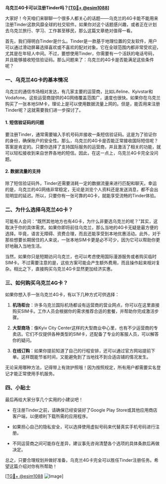 **乌克兰4G卡可以注册Tinder吗？[[TG💪+ @esim1088](https://t.me/s/esim1088)]**

大家好！今天咱们来聊聊一个很多人都关心的话题——乌克兰的4G卡能不能用来注册Tinder这款风靡全球的社交软件。如果你对这个话题感兴趣，或者正在计划去乌克兰旅行、学习、工作甚至移民，那么这篇文章绝对值得一看。

首先，我们得明白Tinder是什么。Tinder是一款基于地理位置的交友软件，用户可以通过滑动屏幕选择喜欢或不喜欢的配对对象。它在全球范围内都非常受欢迎，尤其是在年轻人中间。不过，要想使用Tinder，你需要有一个活跃的电话号码，并且能够接收短信验证码。那么问题来了：乌克兰的4G卡是否能满足这些条件呢？

### 一、乌克兰4G卡的基本情况

乌克兰的通信市场相对发达，有几家主要的运营商，比如Lifeline、Kyivstar和Vodafone。这些运营商提供的4G网络覆盖范围广，速度也很快。如果你在乌克兰购买了一张本地SIM卡，理论上是可以使用数据流量上网的。但是，能否用来注册Tinder呢？这就需要我们进一步探讨了。

#### 1. 短信验证码的问题

要注册Tinder，通常需要输入手机号码并接收一条短信验证码。这是为了验证你的身份，确保账户的安全性。那么，乌克兰的4G卡是否能正常接收国际短信呢？答案是肯定的。只要你选择了支持国际服务的运营商，并且激活了相关的功能，就可以轻松接收到来自世界各地的短信。因此，在这一点上，乌克兰4G卡完全没问题。

#### 2. 数据流量的支持

除了短信验证码外，Tinder还需要消耗一定的数据流量来进行匹配和聊天。幸运的是，乌克兰的4G网络非常稳定，无论是浏览个人资料还是发送消息，都不会出现明显的延迟。所以，只要你有一张可靠的4G卡，就能享受流畅的Tinder体验。

### 二、为什么选择乌克兰4G卡？

可能有人会问：“既然其他地方也有4G卡，为什么非要选乌克兰的呢？”其实，这取决于你的具体需求。如果你即将前往乌克兰，那么当地的4G卡无疑是最方便的选择。毕竟，语言无障碍、资费合理，而且还能享受到本地优惠活动。此外，对于那些想要长期居住的人来说，一张本地SIM卡更是必不可少，因为它可以帮助你更好地融入当地生活。

当然，如果你只是短期访问乌克兰，也可以考虑使用国际漫游服务或者购买临时SIM卡。不过需要注意的是，这些方案可能会产生额外费用，而且操作起来相对复杂。相比之下，直接购买乌克兰4G卡显然更加经济实惠。

### 三、如何购买乌克兰4G卡？

如果你想入手一张乌克兰4G卡，有以下几种方式可供选择：

1. **机场柜台**：许多乌克兰国际机场都设有运营商的营业网点，你可以在这里直接购买SIM卡。工作人员会根据你的需求推荐合适的套餐，并帮助你完成激活步骤。
   
2. **大型商场**：像Kyiv City Center这样的大型商业中心里，也有不少运营商的专卖店。它们不仅提供各种类型的SIM卡，还配备了专业的客服人员，可以解答你的疑问。
   
3. **在线订购**：如果你提前知道了自己的行程安排，还可以通过官方网站提前下单。这样既能节省时间，又能避免到了当地找不到合适店铺的情况发生。

无论采用哪种方法，记得带上有效护照哦！因为按照规定，所有用户都需要实名登记才能正常使用手机服务。

### 四、小贴士

最后再给大家分享几个实用的小建议吧！

- 在注册Tinder之前，请确保已经安装好了Google Play Store或其他应用商店客户端，以便顺利下载所需的应用程序。
  
- 如果担心自己的隐私安全，可以选择使用虚拟号码来代替真实手机号码进行注册。
  
- 不同运营商之间可能存在差异，建议事先咨询清楚各个选项的具体条款后再做决定。

总之，只要合理规划并做好准备，乌克兰4G卡完全可以胜任Tinder注册任务。希望这篇介绍对你有所帮助！

[[TG💪+ @esim1088](https://t.me/s/esim1088) ![Image](https://i.postimg.cc/4NQfJmqS/Snipaste-2025-05-13-00-14-12.png)]